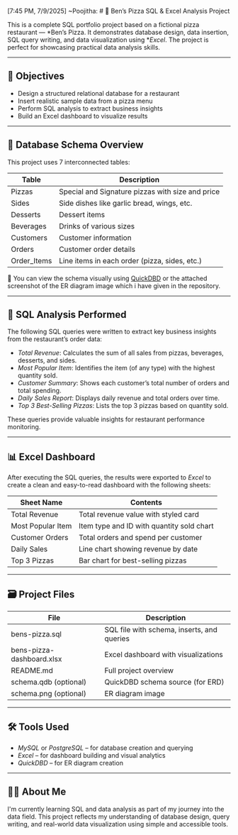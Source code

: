 
[7:45 PM, 7/9/2025] ~Poojitha: # 🍕 Ben’s Pizza SQL & Excel Analysis Project

This is a complete SQL portfolio project based on a fictional pizza restaurant — *Ben’s Pizza. It demonstrates database design, data insertion, SQL query writing, and data visualization using **Excel*. The project is perfect for showcasing practical data analysis skills.

---

## 📌 Objectives

- Design a structured relational database for a restaurant
- Insert realistic sample data from a pizza menu
- Perform SQL analysis to extract business insights
- Build an Excel dashboard to visualize results

---

## 🧱 Database Schema Overview

This project uses 7 interconnected tables:

| Table         | Description                                       |
|---------------|---------------------------------------------------|
| Pizzas      | Special and Signature pizzas with size and price |
| Sides       | Side dishes like garlic bread, wings, etc.       |
| Desserts    | Dessert items                                     |
| Beverages   | Drinks of various sizes                           |
| Customers   | Customer information                              |
| Orders      | Customer order details                            |
| Order_Items | Line items in each order (pizza, sides, etc.)     |

📌 You can view the schema visually using [QuickDBD](https://app.quickdatabasediagrams.com/) or the  attached screenshot of the  ER diagram image which i have given in the repository.

---

## 🧪 SQL Analysis Performed

The following SQL queries were written to extract key business insights from the restaurant’s order data:

- *Total Revenue*: Calculates the sum of all sales from pizzas, beverages, desserts, and sides.
- *Most Popular Item*: Identifies the item (of any type) with the highest quantity sold.
- *Customer Summary*: Shows each customer’s total number of orders and total spending.
- *Daily Sales Report*: Displays daily revenue and total orders over time.
- *Top 3 Best-Selling Pizzas*: Lists the top 3 pizzas based on quantity sold.

These queries provide valuable insights for restaurant performance monitoring.


---

## 📊 Excel Dashboard

After executing the SQL queries, the results were exported to *Excel* to create a clean and easy-to-read dashboard with the following sheets:

| Sheet Name         | Contents                                   |
|--------------------|--------------------------------------------|
| Total Revenue    | Total revenue value with styled card       |
| Most Popular Item| Item type and ID with quantity sold chart  |
| Customer Orders  | Total orders and spend per customer        |
| Daily Sales      | Line chart showing revenue by date         |
| Top 3 Pizzas     | Bar chart for best-selling pizzas          

---

## 🗃️ Project Files

| File                         | Description                                |
|------------------------------|--------------------------------------------|
| bens-pizza.sql             | SQL file with schema, inserts, and queries |
| bens-pizza-dashboard.xlsx  | Excel dashboard with visualizations        |
| README.md                  | Full project overview                      |
| schema.qdb (optional)    | QuickDBD schema source (for ERD)           |
| schema.png (optional)    | ER diagram image                           |

---

## 🛠️ Tools Used

- *MySQL* or *PostgreSQL* – for database creation and querying
- *Excel* – for dashboard building and visual analytics
- *QuickDBD* – for ER diagram creation

---

## 🙋‍♀️ About Me

I'm currently learning SQL and data analysis as part of my journey into the data field. This project reflects my understanding of database design, query writing, and real-world data visualization using simple and accessible tools.
